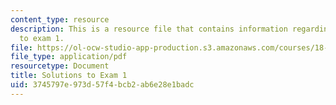 ```yaml
---
content_type: resource
description: This is a resource file that contains information regarding solutions
  to exam 1.
file: https://ol-ocw-studio-app-production.s3.amazonaws.com/courses/18-05-introduction-to-probability-and-statistics-spring-2014/3745797e973d57f4bcb2ab6e28e1badc_MIT18_05S14_Exam1_Sol.pdf
file_type: application/pdf
resourcetype: Document
title: Solutions to Exam 1
uid: 3745797e-973d-57f4-bcb2-ab6e28e1badc
---
```

